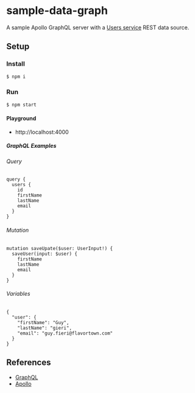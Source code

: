 # sample-data-graph

A sample Apollo GraphQL server with a [Users service](https://github.com/gurunate/users-service) REST data source.

## Setup

### Install

```bash
$ npm i
```

### Run

```bash
$ npm start
```

#### Playground

-   http://localhost:4000

##### GraphQL Examples

###### Query

```
query {
  users {
    id
    firstName
    lastName
    email
  }
}
```

###### Mutation
```
mutation saveUpate($user: UserInput!) {
  saveUser(input: $user) {
    firstName
    lastName
    email
  }
}
```
###### Variables

```
{
  "user": {
    "firstName": "Guy", 
    "lastName": "gieri", 
    "email": "guy.fieri@flavortown.com"
  }
}
```

## References

-   [GraphQL](https://www.graphql.com/)
-   [Apollo](https://www.apollographql.com/)
